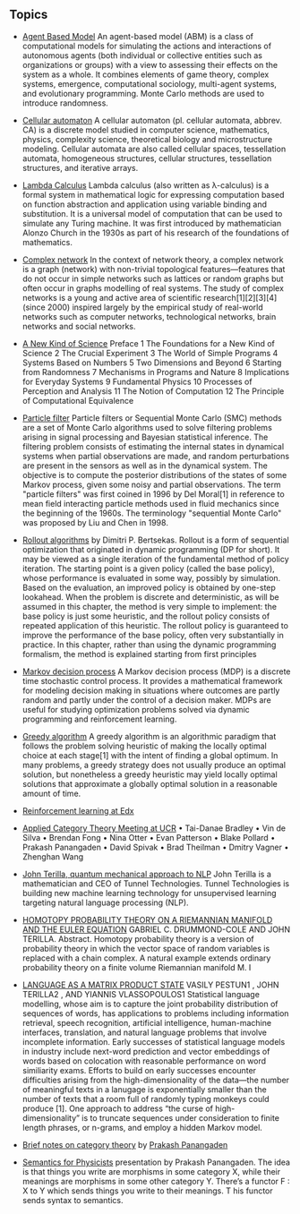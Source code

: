 ## Topics

- [Agent Based Model](https://en.wikipedia.org/wiki/Agent-based_model)
  An agent-based model (ABM) is a class of computational models for simulating the actions and interactions of autonomous agents (both individual or collective entities such as organizations or groups) with a view to assessing their effects on the system as a whole. It combines elements of game theory, complex systems, emergence, computational sociology, multi-agent systems, and evolutionary programming. Monte Carlo methods are used to introduce randomness.
  
- [Cellular automaton](https://en.wikipedia.org/wiki/Cellular_automaton) A cellular automaton (pl. 
cellular automata, abbrev. CA) is a discrete model studied in computer science, 
mathematics, physics, complexity science, theoretical biology and microstructure modeling. 
Cellular automata are also called cellular spaces, tessellation automata, homogeneous 
structures, cellular structures, tessellation structures, and iterative arrays.

- [Lambda Calculus](https://en.wikipedia.org/wiki/Lambda_calculus) Lambda calculus (also written as λ-calculus) is a formal system in mathematical logic for expressing computation based on function abstraction and application using variable binding and substitution. It is a universal model of computation that can be used to simulate any Turing machine. 
It was first introduced by mathematician Alonzo Church in the 1930s as part of his research of the foundations of mathematics.

- [Complex network](https://en.wikipedia.org/wiki/Complex_network) In the context of network theory, 
a complex network is a graph (network) with non-trivial topological features—features that do not occur in simple networks such as lattices or random graphs but often occur in graphs modelling of real systems. The study of complex networks is a young and active area of scientific research[1][2][3][4] (since 2000) inspired largely by the empirical study of real-world networks such as computer networks, technological networks, brain networks and social networks.

- [A New Kind of Science](https://www.wolframscience.com/nks/) 	Preface
1	The Foundations for a New Kind of Science
2	The Crucial Experiment
3	The World of Simple Programs
4	Systems Based on Numbers
5	Two Dimensions and Beyond
6	Starting from Randomness
7	Mechanisms in Programs and Nature
8	Implications for Everyday Systems
9	Fundamental Physics
10	Processes of Perception and Analysis
11	The Notion of Computation
12	The Principle of Computational Equivalence

- [Particle filter](https://en.wikipedia.org/wiki/Particle_filter) Particle filters or Sequential Monte Carlo 
(SMC) methods are a set of Monte Carlo algorithms used to solve filtering problems arising in signal processing 
and Bayesian statistical inference. The filtering problem consists of estimating the internal states in dynamical
systems when partial observations are made, and random perturbations are present in the sensors as well as in 
the dynamical system. The objective is to compute the posterior distributions of the states of some Markov 
process, given some noisy and partial observations. The term "particle filters" was first coined in 1996 by 
Del Moral[1] in reference to mean field interacting particle methods used in fluid mechanics since the beginning
of the 1960s. The terminology "sequential Monte Carlo" was proposed by Liu and Chen in 1998.

- [Rollout algorithms](http://www.mit.edu/~dimitrib/Rollouts_Survey.pdf) by Dimitri P. Bertsekas. 
Rollout is a form of sequential optimization that originated in dynamic programming (DP for short). It may
be viewed as a single iteration of the fundamental method of policy iteration. The starting point is a given
policy (called the base policy), whose performance is evaluated in some way, possibly by simulation. Based
on the evaluation, an improved policy is obtained by one-step lookahead. When the problem is discrete and
deterministic, as will be assumed in this chapter, the method is very simple to implement: the base policy
is just some heuristic, and the rollout policy consists of repeated application of this heuristic. The rollout
policy is guaranteed to improve the performance of the base policy, often very substantially in practice. In
this chapter, rather than using the dynamic programming formalism, the method is explained starting from
first principles

- [Markov decision process](https://en.wikipedia.org/wiki/Markov_decision_process) A Markov decision process
(MDP) is a discrete time stochastic control process. It provides a mathematical framework for modeling 
decision making in situations where outcomes are partly random and partly under the control of a decision 
maker. MDPs are useful for studying optimization problems solved via dynamic programming and reinforcement learning.

- [Greedy algorithm](https://en.wikipedia.org/wiki/Greedy_algorithm) A greedy algorithm is an algorithmic 
paradigm that follows the problem solving heuristic of making the locally optimal choice at each stage[1] 
with the intent of finding a global optimum. In many problems, a greedy strategy does not usually produce
an optimal solution, but nonetheless a greedy heuristic 
may yield locally optimal solutions that approximate a globally optimal solution in a reasonable amount of time.

- [Reinforcement learning at Edx](https://www.edx.org/course/reinforcement-learning-explained-10)

- [Applied Category Theory Meeting at UCR](https://johncarlosbaez.wordpress.com/2019/06/16/applied-category-theory-meeting-at-ucr/) 
• Tai-Danae Bradley
• Vin de Silva
• Brendan Fong
• Nina Otter
• Evan Patterson
• Blake Pollard
• Prakash Panangaden
• David Spivak
• Brad Theilman
• Dmitry Vagner
• Zhenghan Wang

- [John Terilla, quantum mechanical approach to NLP](https://www.youtube.com/watch?v=hZfLEX6d-Dk)
John Terilla is a mathematician and CEO of Tunnel Technologies. Tunnel Technologies is building new 
machine learning technology for unsupervised learning targeting natural language processing (NLP).

- [HOMOTOPY PROBABILITY THEORY ON A 
RIEMANNIAN MANIFOLD AND THE EULER EQUATION](https://qcpages.qc.cuny.edu/~jterilla/hpt_and_ns_arxiv.pdf)
GABRIEL C. DRUMMOND-COLE AND JOHN TERILLA. Abstract. Homotopy probability theory is a version of probability theory in
which the vector space of random variables is replaced with a chain complex.
A natural example extends ordinary probability theory on a finite volume
Riemannian manifold M.
I
- [LANGUAGE AS A MATRIX PRODUCT STATE](https://qcpages.qc.cuny.edu/~jterilla/matrixlanguage.pdf)
VASILY PESTUN1
, JOHN TERILLA2
, AND YIANNIS VLASSOPOULOS1
Statistical language modelling, whose aim is to capture the joint probability distribution
of sequences of words, has applications to problems including information retrieval,
speech recognition, artificial intelligence, human-machine interfaces, translation, and natural
language problems that involve incomplete information. Early successes of statistical
language models in industry include next-word prediction and vector embeddings of words
based on colocation with reasonable performance on word similiarity exams. Efforts to
build on early successes encounter difficulties arising from the high-dimensionality of the
data—the number of meaningful texts in a lanugage is exponentially smaller than the number
of texts that a room full of randomly typing monkeys could produce [1]. One approach
to address “the curse of high-dimensionality” is to truncate sequences under consideration
to finite length phrases, or n-grams, and employ a hidden Markov model.

- [Brief notes on category theory](https://www.cs.mcgill.ca/~prakash/Pubs/category_theory_notes.pdf) by 
[Prakash Panangaden](https://www.cs.mcgill.ca/~prakash/)

- [Semantics for Physicists](https://www.youtube.com/watch?v=dkeszesC-io) presentation by Prakash Panangaden. 
 The idea is that things you write are morphisms in some category X, while their meanings are morphisms
 in some other category Y. There’s a functor F : X to Y which sends things you write to their meanings. T
 his functor sends syntax to semantics.
 
